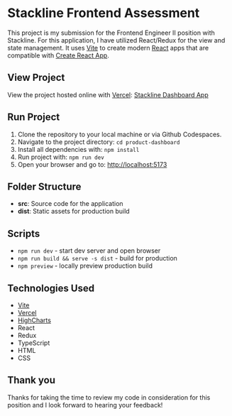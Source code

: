 # Stackline Frontend Assessment
This project is my submission for the Frontend Engineer II position with Stackline. For this application, I have utilized React/Redux for the view and state management. It uses [Vite](https://vitejs.dev/) to create modern [React](https://react.dev/) apps that are compatible with [Create React App](https://create-react-app.dev/).

## View Project
View the project hosted online with [Vercel](https://vercel.com/): [Stackline Dashboard App](https://stackline-frontend-assessment.vercel.app/)

## Run Project
1. Clone the repository to your local machine or via Github Codespaces.
2. Navigate to the project directory:
       ```cd product-dashboard
       ```
3. Install all dependencies with:
       ```npm install
       ```
4. Run project with:
        ```npm run dev```
5. Open your browser and go to: [http://localhost:5173](http://localhost:5173)

## Folder Structure
- **src**: Source code for the application
- **dist**: Static assets for production build

## Scripts
- `npm run dev` - start dev server and open browser
- `npm run build && serve -s dist` - build for production
- `npm preview` - locally preview production build

## Technologies Used
- [Vite](https://www.vite.com/)
- [Vercel](https://vercel.com/)
- [HighCharts](https://www.highcharts.com/)
- React
- Redux
- TypeScript
- HTML
- CSS

## Thank you
Thanks for taking the time to review my code in consideration for this position and I look forward to hearing your feedback!
